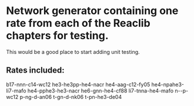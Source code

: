 # Network generator containing one rate from each of the Reaclib chapters for testing.

This would be a good place to start adding unit testing.

## Rates included:
b17-nnn-c14-wc12
he3-he3pp-he4-nacr
he4-aag-c12-fy05
he4-npahe3-li7-mafo
he4-pphe3-he3-nacr
he6-gnn-he4-cf88
li7-tnna-he4-mafo
n--p-wc12
p-ng-d-an06
t-gn-d-nk06
t-pn-he3-de04